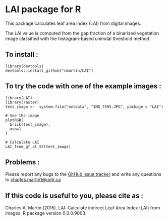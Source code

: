 # LAI package for R

This package calculates leaf area index (LAI) from digital images.

The LAI value is computed from the gap fraction of a binarized vegetation image classified with the histogram-based unimdal threshold method.

## To install : 
```{r}
library(devtools)
devtools::install_github("cmartin/LAI")
```

## To try the code with one of the example images : 
```{r}
library(LAI)
library(raster)
test_image <-  system.file("extdata", "IMG_7595.JPG", package = "LAI")

# See the image
plotRGB(
  brick(test_image),
  asp=1
)

# Calculate LAI
LAI_from_gf_at_57(test_image)
```

## Problems : 
Please report any bugs to the [GitHub issue tracker](https://github.com/cmartin/LAI/issues) and write any questions to <charles.martin1@uqtr.ca>

## If this code is useful to you, please cite as : 
Charles A. Martin (2015). LAI: Calculate indirect Leaf Area Index (LAI) from images. R package version 0.0.0.9003.
